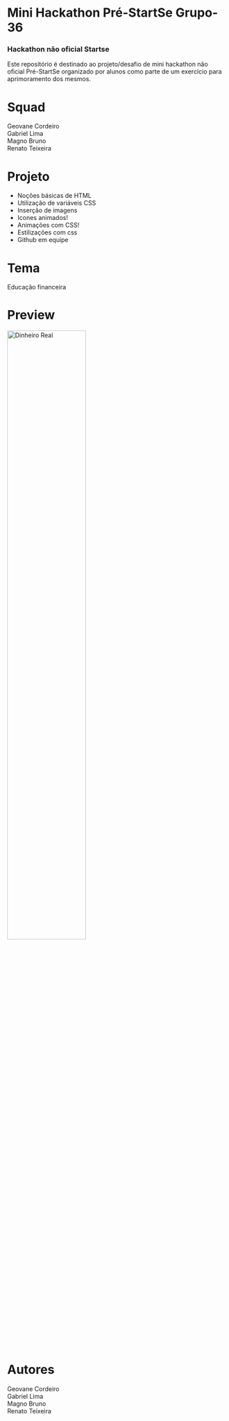 # Mini Hackathon Pré-StartSe Grupo-36

### Hackathon não oficial Startse
Este repositório é destinado ao projeto/desafio de mini hackathon não oficial Pré-StartSe organizado por alunos como parte de um exercício para aprimoramento dos mesmos.

# Squad
Geovane Cordeiro <br>
Gabriel Lima <br>
Magno Bruno <br>
Renato Teixeira <br>

# Projeto
- Noções básicas de HTML<br>
- Utilização de variáveis CSS<br>
- Inserção de imagens<br>
- Icones animados!<br>
- Animações com CSS!<br>
- Estilizações com css<br>
- Github em equipe<br>

# Tema
Educação financeira

# Preview
<img style="width: 60%;" src="https://github.com/GGCORDEIRO/Grupo_36/blob/main/src/imagens/Grupo-36.png" alt="Dinheiro Real">

# Autores
Geovane Cordeiro <br>
Gabriel Lima <br>
Magno Bruno <br>
Renato Teixeira <br>
